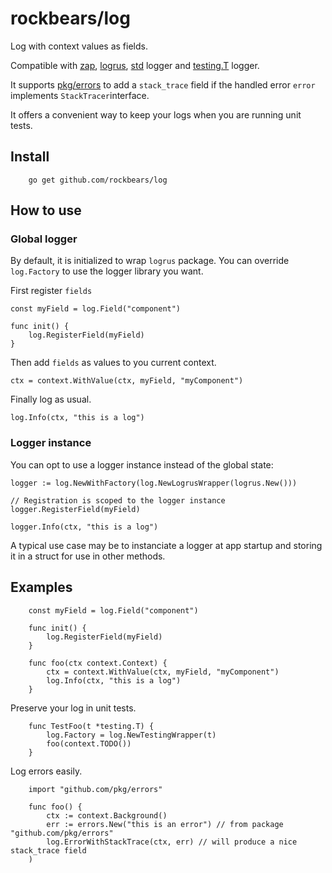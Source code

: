# rockbears/log

Log with context values as fields.

Compatible with [zap](https://github.com/uber-go/zap), [logrus](https://github.com/sirupsen/logrus), [std](https://pkg.go.dev/log) logger and [testing.T](https://pkg.go.dev/testing#T) logger.

It supports [pkg/errors](https://github.com/pkg/errors) to add a `stack_trace` field if the handled error `error` implements `StackTracer`interface.

It offers a convenient way to keep your logs when you are running unit tests.

## Install

```golang
    go get github.com/rockbears/log
```

## How to use
### Global logger

By default, it is initialized to wrap `logrus` package. You can override `log.Factory` to use the logger library you want.

First register `fields`

```golang
const myField = log.Field("component")

func init() {
    log.RegisterField(myField)
}
```

Then add `fields` as values to you current context.

```golang
ctx = context.WithValue(ctx, myField, "myComponent")
```

Finally log as usual.
```golang
log.Info(ctx, "this is a log")
```

### Logger instance
You can opt to use a logger instance instead of the global state:
```golang
logger := log.NewWithFactory(log.NewLogrusWrapper(logrus.New()))

// Registration is scoped to the logger instance
logger.RegisterField(myField)

logger.Info(ctx, "this is a log")
```

A typical use case may be to instanciate a logger at app startup and storing it in a struct for use in other methods.

## Examples

```golang
    const myField = log.Field("component")

    func init() {
        log.RegisterField(myField)
    }

    func foo(ctx context.Context) {
        ctx = context.WithValue(ctx, myField, "myComponent")
        log.Info(ctx, "this is a log")
    }
```

Preserve your log in unit tests.

```golang
    func TestFoo(t *testing.T) {
        log.Factory = log.NewTestingWrapper(t)
        foo(context.TODO())
    }
```

Log errors easily.

```golang
    import "github.com/pkg/errors"

    func foo() {
        ctx := context.Background()
        err := errors.New("this is an error") // from package "github.com/pkg/errors"
        log.ErrorWithStackTrace(ctx, err) // will produce a nice stack_trace field 
    )
```
